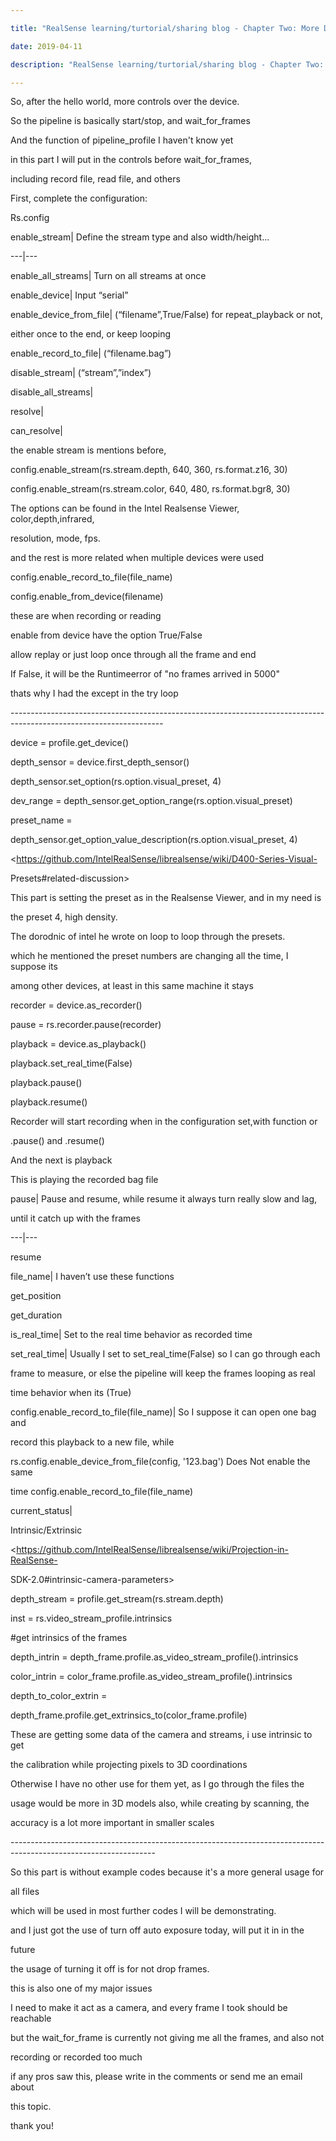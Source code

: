 ```yaml
---

title: "RealSense learning/turtorial/sharing blog - Chapter Two: More Device Adjustments"

date: 2019-04-11

description: "RealSense learning/turtorial/sharing blog - Chapter Two: More Device Adjustments"

---
```




So, after the hello world, more controls over the device.  



  

So the pipeline is basically start/stop, and wait_for_frames  

  

And the function of pipeline_profile I haven't know yet  

  

in this part I will put in the controls before wait_for_frames,



  



including record file, read file, and others



First, complete the configuration:  

  

Rs.config



  



  

  



enable_stream| Define the stream type and also width/height...  

---|---  

enable_all_streams| Turn on all streams at once  

enable_device| Input “serial”  

enable_device_from_file| (“filename”,True/False) for repeat_playback or not,

either once to the end, or keep looping  

enable_record_to_file| (“filename.bag”)  

disable_stream| (“stream”,”index”)  

disable_all_streams|  

  

resolve|  

  

can_resolve|  

  

  

  



the enable stream is mentions before,  

  

config.enable_stream(rs.stream.depth, 640, 360, rs.format.z16, 30)  

  

config.enable_stream(rs.stream.color, 640, 480, rs.format.bgr8, 30)  

  

The options can be found in the Intel Realsense Viewer, color,depth,infrared,

resolution, mode, fps.  

  

and the rest is more related when multiple devices were used  

config.enable_record_to_file(file_name)  

config.enable_from_device(filename)



  



these are when recording or reading



enable from device have the option True/False



allow replay or just loop once through all the frame and end



If False, it will be the Runtimeerror of "no frames arrived in 5000"



thats why I had the except in the try loop



  



\--------------------------------------------------------------------------------------------------------------------



  

device = profile.get_device()  

  

depth_sensor = device.first_depth_sensor()  

  

depth_sensor.set_option(rs.option.visual_preset, 4)  

  

dev_range = depth_sensor.get_option_range(rs.option.visual_preset)  

  

preset_name =

depth_sensor.get_option_value_description(rs.option.visual_preset, 4)  

  

<https://github.com/IntelRealSense/librealsense/wiki/D400-Series-Visual-

Presets#related-discussion>  

  

This part is setting the preset as in the Realsense Viewer, and in my need is

the preset 4, high density.  

  

The dorodnic of intel he wrote on loop to loop through the presets.  



  



which he mentioned the preset numbers are changing all the time, I suppose its

among other devices, at least in this same machine it stays  

  

recorder = device.as_recorder()  

pause = rs.recorder.pause(recorder)  

playback = device.as_playback()  

playback.set_real_time(False)  

playback.pause()  

playback.resume()  

  

Recorder will start recording when in the configuration set,with function or

.pause() and .resume()  

  

And the next is playback  

  

This is playing the recorded bag file



  



pause| Pause and resume, while resume it always turn really slow and lag,

until it catch up with the frames  

---|---  

resume  

file_name| I haven’t use these functions  

get_position  

get_duration  

is_real_time| Set to the real time behavior as recorded time  

set_real_time| Usually I set to set_real_time(False) so I can go through each

frame to measure, or else the pipeline will keep the frames looping as real

time behavior when its (True)  

config.enable_record_to_file(file_name)| So I suppose it can open one bag and

record this playback to a new file, while

rs.config.enable_device_from_file(config, '123.bag') Does Not enable the same

time config.enable_record_to_file(file_name)  

current_status|  

  

  

  



  



Intrinsic/Extrinsic



  



<https://github.com/IntelRealSense/librealsense/wiki/Projection-in-RealSense-

SDK-2.0#intrinsic-camera-parameters>



  

  

depth_stream = profile.get_stream(rs.stream.depth)  

inst = rs.video_stream_profile.intrinsics  

#get intrinsics of the frames  

depth_intrin = depth_frame.profile.as_video_stream_profile().intrinsics  

color_intrin = color_frame.profile.as_video_stream_profile().intrinsics  

depth_to_color_extrin =

depth_frame.profile.get_extrinsics_to(color_frame.profile)  

  

These are getting some data of the camera and streams, i use intrinsic to get

the calibration while projecting pixels to 3D coordinations  

  

Otherwise I have no other use for them yet, as I go through the files the

usage would be more in 3D models also, while creating by scanning, the

accuracy is a lot more important in smaller scales



\------------------------------------------------------------------------------------------------------------------



  



So this part is without example codes because it's a more general usage for

all files



  



which will be used in most further codes I will be demonstrating.



  



and I just got the use of turn off auto exposure today, will put it in in the

future



  



the usage of turning it off is for not drop frames.



  



this is also one of my major issues



  



I need to make it act as a camera, and every frame I took should be reachable



  



but the wait_for_frame is currently not giving me all the frames, and also not

recording or recorded too much



  



if any pros saw this, please write in the comments or send me an email about

this topic.



  



thank you!



  



  



  



  



